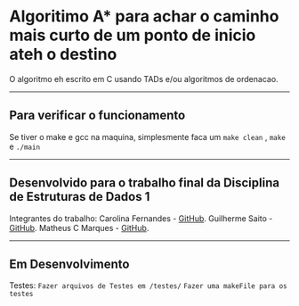 # Algoritimo A* para achar o caminho mais curto de um ponto de inicio ateh o destino
O algoritmo eh escrito em C usando TADs e/ou algoritmos de ordenacao.

---

## Para verificar o funcionamento
Se tiver o make e gcc na maquina, simplesmente faca um `make clean` , `make` e `./main`

---

## Desenvolvido para o trabalho final da Disciplina de Estruturas de Dados 1
Integrantes do trabalho:
Carolina Fernandes -  [GitHub](https://github.com/Carolsouzaf).
Guilherme Saito -  [GitHub](https://github.com/GuilhermeSaito/).
Matheus C Marques -  [GitHub](https://github.com/matheuscamarques).

---

## Em Desenvolvimento
Testes:
        `Fazer arquivos de Testes em /testes/`
        `Fazer uma makeFile para os testes`
